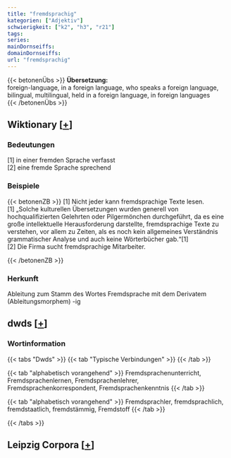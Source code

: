 ```yaml
---
title: "fremdsprachig"
kategorien: ["Adjektiv"]
schwierigkeit: ["k2", "h3", "r21"]
tags:
series:
mainDornseiffs:
domainDornseiffs:
url: "fremdsprachig"
---
```


{{< betonenÜbs >}}
**Übersetzung:**  
foreign-language, in a foreign language, who speaks a foreign language, bilingual, multilingual, held  in a foreign language, in foreign languages  
{{< /betonenÜbs >}}

## Wiktionary [[+](https://de.wiktionary.org/wiki/fremdsprachig)]

### Bedeutungen
[1] in einer fremden Sprache verfasst  
[2] eine fremde Sprache sprechend  

### Beispiele
{{< betonenZB >}}
[1] Nicht jeder kann fremdsprachige Texte lesen.  
[1] „Solche kulturellen Übersetzungen wurden generell von hochqualifizierten Gelehrten oder Pilgermönchen durchgeführt, da es eine große intellektuelle Herausforderung darstellte, fremdsprachige Texte zu verstehen, vor allem zu Zeiten, als es noch kein allgemeines Verständnis grammatischer Analyse und auch keine Wörterbücher gab.“[1]  
[2] Die Firma sucht fremdsprachige Mitarbeiter.  

{{< /betonenZB >}}
### Herkunft
Ableitung zum Stamm des Wortes Fremdsprache mit dem Derivatem (Ableitungsmorphem) -ig  



## dwds [[+](https://www.dwds.de/wb/fremdsprachig)]

### Wortinformation
{{< tabs "Dwds" >}}
{{< tab "Typische Verbindungen" >}}
{{< /tab >}}

{{< tab "alphabetisch vorangehend" >}}
Fremdsprachenunterricht, Fremdsprachenlernen, Fremdsprachenlehrer, Fremdsprachenkorrespondent, Fremdsprachenkenntnis
{{< /tab >}}

{{< tab "alphabetisch vorangehend" >}}
Fremdsprachler, fremdsprachlich, fremdstaatlich, fremdstämmig, Fremdstoff
{{< /tab >}}

{{< /tabs >}}

## Leipzig Corpora [[+](https://corpora.uni-leipzig.de/en/res?word=fremdsprachig&corpusId=deu_newscrawl-public_2018)]

